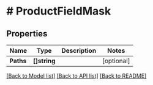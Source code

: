 # # ProductFieldMask


## Properties 


Name | Type | Description | Notes
------------ | ------------- | ------------- | -------------
**Paths**| **[]string** |   | [optional]


[[Back to Model list]](../../README.md#models) [[Back to API list]](../../README.md#endpoints) [[Back to README]](../../README.md)


